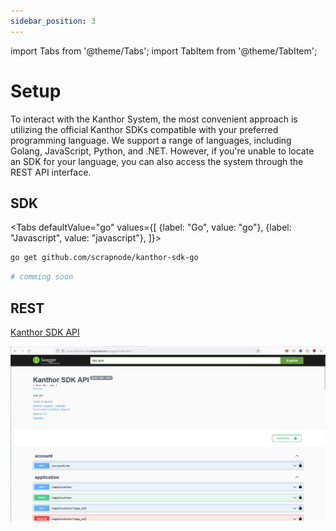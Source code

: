 ```yaml
---
sidebar_position: 3
---
```


import Tabs from '@theme/Tabs';
import TabItem from '@theme/TabItem';

# Setup

To interact with the Kanthor System, the most convenient approach is utilizing the official Kanthor SDKs compatible with your preferred programming language. We support a range of languages, including Golang, JavaScript, Python, and .NET. However, if you're unable to locate an SDK for your language, you can also access the system through the REST API interface.

## SDK

<Tabs
defaultValue="go"
values={[
{label: "Go", value: "go"},
{label: "Javascript", value: "javascript"},
]}>
<TabItem value="go">

```bash
go get github.com/scrapnode/kanthor-sdk-go
```

</TabItem>

<TabItem value="javascript">

```bash
# comming soon
```

</TabItem>

</Tabs>

## REST

[Kanthor SDK API](https://kanthor-sdk.scrapnode.com/swagger/index.html)

![Kanthor SDK OpenAPI](./assets/img/setup/kanthor-sdk-openapi.png)
